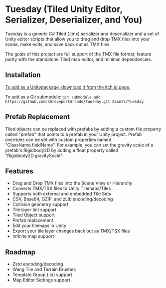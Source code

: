 # Tuesday (Tiled Unity Editor, Serializer, Deserializer, and You)

Tuesday is a generic C# Tiled (.tmx) serializer and deserializer and a set of Unity editor scripts that allow you to drag and drop TMX files into your scene, make edits, and save back out as TMX files.

The goals of this project are full support of the TMX file format, feature parity with the standalone Tiled map editor, and minimal dependencies.


## Installation

[To add as a Unitypackage, download it from the itch.io page.](https://318arcade.itch.io/tuesday)

To add as a Git submodule:
`git submodule add https://github.com/ShreveportArcade/Tuesday.git Assets/Tuesday`

## Prefab Replacement

Tiled objects can be replaced with prefabs by adding a custom file property called "prefab" that points to a prefab in your Unity project. Prefab overrides can be set with custom properties named "ClassName.fieldName". For example, you can set the gravity scale of a prefab's Rigidbody2D by adding a float property called "Rigidbody2D.gravityScale".

## Features

 * Drag and Drop TMX files into the Scene View or Hierarchy
 * Converts TMX/TSX files to Unity Tilemaps/Tiles
 * Supports both external and embedded Tile Sets 
 * CSV, Base64, GZIP, and zLib encoding/decoding
 * Collision geometry support
 * Tile layer tint support
 * Tiled Object support
 * Prefab replacement
 * Edit your tilemaps in Unity
 * Export your tile layer changes back out as TMX/TSX files
 * Infinite map support

## Roadmap
 * Zstd encoding/decoding
 * Wang Tile and Terrain Brushes
 * Template Group (.tx) support
 * Map Editor Settings support
